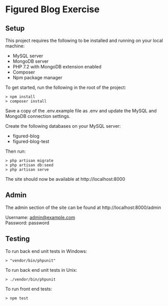 # Figured Blog Exercise

## Setup

This project requires the following to be installed and running on your local machine: 

- MySQL server
- MongoDB server
- PHP 7.2 with MongoDB extension enabled
- Composer
- Npm package manager

To get started, run the following in the root of the project:

```
> npm install
> composer install
```

Save a copy of the .env.example file as .env and update the MySQL and MongoDB connection settings.

Create the following databases on your MySQL server:
- figured-blog
- figured-blog-test

Then run:

```
> php artisan migrate
> php artisan db:seed
> php artisan serve
```

The site should now be available at http://localhost:8000
 
## Admin

The admin section of the site can be found at http://localhost:8000/admin

Username: admin@example.com<br>
Password: password

## Testing

To run back end unit tests in Windows:

```
> "vendor/bin/phpunit"
```

To run back end unit tests in Unix:

```
> ./vendor/bin/phpunit
```

To run front end tests:

```
> npm test
```